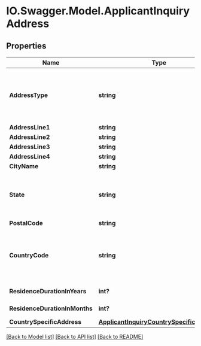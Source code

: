 # IO.Swagger.Model.ApplicantInquiryAddress
## Properties

Name | Type | Description | Notes
------------ | ------------- | ------------- | -------------
**AddressType** | **string** | Type of the address. This is a reference data field. Please use /utilities/referenceData/{addressType} resource to get valid values of this field with descriptions. You can use addressType as the referenceCode parameter to retrieve the values. | [optional] 
**AddressLine1** | **string** | Address line 1 | [optional] 
**AddressLine2** | **string** | Address line 2 | [optional] 
**AddressLine3** | **string** | Address line 3 | [optional] 
**AddressLine4** | **string** | Address line 4 | [optional] 
**CityName** | **string** | City | [optional] 
**State** | **string** | State.This is a reference data field. Please use /v1/apac/utilities/referenceData/{addressState} resource to get valid value of this field with description. You can use addressState field name as the referenceCode parameter to retrieve the values. | [optional] 
**PostalCode** | **string** | Postal/ZIP code | [optional] 
**CountryCode** | **string** | ISO country code. This is a reference data field. Please use /v1/apac/utilities/referenceData/{country} resource to get valid value of this field with description. You can use countryCode field name as the referenceCode parameter to retrieve the values. | [optional] 
**ResidenceDurationInYears** | **int?** | Applicant&#x27;s residence duration in the current address in years | [optional] 
**ResidenceDurationInMonths** | **int?** | Applicant&#x27;s residence duration in the current address in months | [optional] 
**CountrySpecificAddress** | [**ApplicantInquiryCountrySpecificAddress**](ApplicantInquiryCountrySpecificAddress.md) |  | [optional] 

[[Back to Model list]](../README.md#documentation-for-models) [[Back to API list]](../README.md#documentation-for-api-endpoints) [[Back to README]](../README.md)

